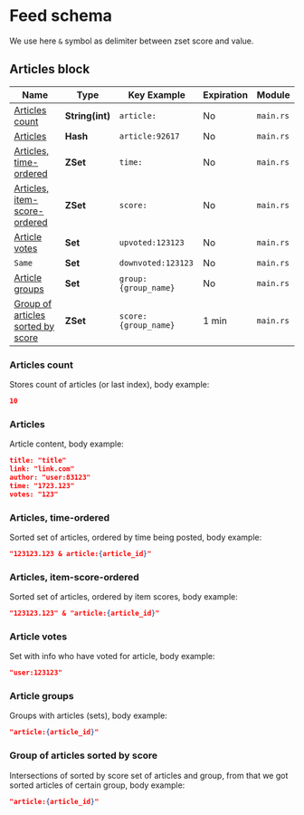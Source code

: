 # Feed schema

We use here `&` symbol as delimiter between zset score and value.

## Articles block

| Name                                                                    | Type            | Key Example          | Expiration | Module    |
| ----------------------------------------------------------------------- | --------------- | -------------------- | ---------- | --------- |
| [Articles count](#articles-count)                                       | **String(int)** | `article:`           | No         | `main.rs` |
| [Articles](#articles)                                                   | **Hash**        | `article:92617`      | No         | `main.rs` |
| [Articles, time-ordered](#articles-time-ordered)                        | **ZSet**        | `time:`              | No         | `main.rs` |
| [Articles, item-score-ordered](#articles-item-score-ordered)            | **ZSet**        | `score:`             | No         | `main.rs` |
| [Article votes](#article-votes)                                         | **Set**         | `upvoted:123123`     | No         | `main.rs` |
| `Same`                                                                  | **Set**         | `downvoted:123123`   | No         | `main.rs` |
| [Article groups](#article-groups)                                       | **Set**         | `group:{group_name}` | No         | `main.rs` |
| [Group of articles sorted by score](#group-of-articles-sorted-by-score) | **ZSet**        | `score:{group_name}` | 1 min      | `main.rs` |

### Articles count

Stores count of articles (or last index), body example:

```json
10
```

### Articles

Article content, body example:

```json
title: "title"
link: "link.com"
author: "user:83123"
time: "1723.123"
votes: "123"
```

### Articles, time-ordered

Sorted set of articles, ordered by time being posted, body example:

```json
"123123.123 & article:{article_id}"
```

### Articles, item-score-ordered

Sorted set of articles, ordered by item scores, body example:

```json
"123123.123" & "article:{article_id}"
```

### Article votes

Set with info who have voted for article, body example:

```json
"user:123123"
```

### Article groups

Groups with articles (sets), body example:

```json
"article:{article_id}"
```

### Group of articles sorted by score

Intersections of sorted by score set of articles and group, from that we got
sorted articles of certain group, body example:

```json
"article:{article_id}"
```
